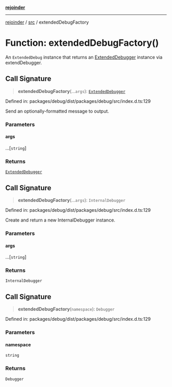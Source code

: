 [**rejoinder**](../../README.md)

***

[rejoinder](../../README.md) / [src](../README.md) / extendedDebugFactory

# Function: extendedDebugFactory()

An `ExtendedDebug` instance that returns an [ExtendedDebugger](../interfaces/ExtendedDebugger.md) instance
via extendDebugger.

## Call Signature

> **extendedDebugFactory**(...`args`): [`ExtendedDebugger`](../interfaces/ExtendedDebugger.md)

Defined in: packages/debug/dist/packages/debug/src/index.d.ts:129

Send an optionally-formatted message to output.

### Parameters

#### args

...\[`string`\]

### Returns

[`ExtendedDebugger`](../interfaces/ExtendedDebugger.md)

## Call Signature

> **extendedDebugFactory**(...`args`): `InternalDebugger`

Defined in: packages/debug/dist/packages/debug/src/index.d.ts:129

Create and return a new InternalDebugger instance.

### Parameters

#### args

...\[`string`\]

### Returns

`InternalDebugger`

## Call Signature

> **extendedDebugFactory**(`namespace`): `Debugger`

Defined in: packages/debug/dist/packages/debug/src/index.d.ts:129

### Parameters

#### namespace

`string`

### Returns

`Debugger`
